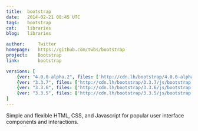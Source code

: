 ```yaml
---
title:	bootstrap
date:	2014-02-21 08:45 UTC
tags:	bootstrap
cat:	libraries
blog:	libraries

author:		Twitter
homepage:	https://github.com/twbs/bootstrap
project:	Bootstrap
link:		bootstrap

versions: [
	{ver: "4.0.0-alpha.2", files: ['http://cdn.lh/bootstrap/4.0.0-alpha.2/js/bootstrap.min.js', 'http://cdn.lh/bootstrap/4.0.0-alpha.2/css/bootstrap.min.css']},
	{ver: "3.3.7", files: ['http://cdn.lh/bootstrap/3.3.7/js/bootstrap.min.js', 'http://cdn.lh/bootstrap/3.3.7/css/bootstrap-theme.min.css', 'http://cdn.lh/bootstrap/3.3.7/css/bootstrap.min.css']},
	{ver: "3.3.6", files: ['http://cdn.lh/bootstrap/3.3.6/js/bootstrap.min.js', 'http://cdn.lh/bootstrap/3.3.6/css/bootstrap-theme.min.css', 'http://cdn.lh/bootstrap/3.3.6/css/bootstrap.min.css']},
	{ver: "3.3.5", files: ['http://cdn.lh/bootstrap/3.3.5/js/bootstrap.min.js', 'http://cdn.lh/bootstrap/3.3.5/css/bootstrap-theme.min.css', 'http://cdn.lh/bootstrap/3.3.5/css/bootstrap.min.css']},
]
---
```


Simple and flexible HTML, CSS, and Javascript for popular user interface components and interactions.